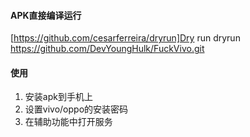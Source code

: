 #### APK直接编译运行
[https://github.com/cesarferreira/dryrun]Dry run
dryrun https://github.com/DevYoungHulk/FuckVivo.git

#### 使用
1. 安装apk到手机上
2. 设置vivo/oppo的安装密码
3. 在辅助功能中打开服务

